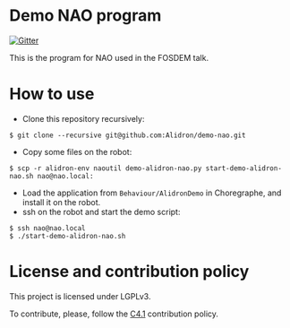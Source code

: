 Demo NAO program
================

[![Gitter](https://badges.gitter.im/gitterHQ/gitter.svg)](https://gitter.im/Alidron/talk)

This is the program for NAO used in the FOSDEM talk.

How to use
==========

* Clone this repository recursively:
```
$ git clone --recursive git@github.com:Alidron/demo-nao.git
```
* Copy some files on the robot:
```
$ scp -r alidron-env naoutil demo-alidron-nao.py start-demo-alidron-nao.sh nao@nao.local:
```
* Load the application from `Behaviour/AlidronDemo` in Choregraphe, and install it on the robot.
* ssh on the robot and start the demo script:
```
$ ssh nao@nao.local
$ ./start-demo-alidron-nao.sh
```

License and contribution policy
===============================

This project is licensed under LGPLv3.

To contribute, please, follow the [C4.1](http://rfc.zeromq.org/spec:22) contribution policy.
